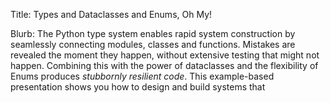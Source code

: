 Title: Types and Dataclasses and Enums, Oh My!

Blurb:
The Python type system enables rapid system construction by seamlessly connecting modules, classes and functions.
Mistakes are revealed the moment they happen, without extensive testing that might not happen.
Combining this with the power of dataclasses and the flexibility of Enums produces _stubbornly resilient code_.
This example-based presentation shows you how to design and build systems that
